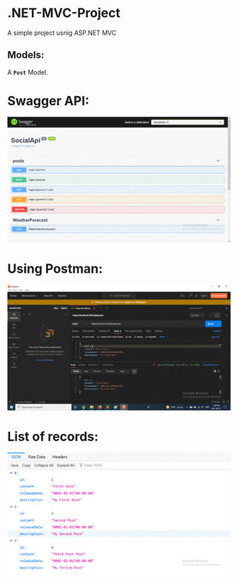 # .NET-MVC-Project
A simple project usnig ASP.NET MVC





## Models:

A **`Post`** Model.




# Swagger API:
<img src="images/endpoints.gif">



# Using Postman:
<img src="images/Postman.gif">



# List of records:
<img src="images/list.gif">










